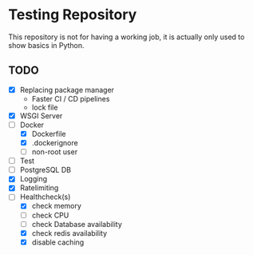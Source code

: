 # Testing Repository

This repository is not for having a working job, it is actually only used to show basics in Python.

## TODO

- [x] Replacing package manager
  - Faster CI / CD pipelines
  - lock file
- [x] WSGI Server
- [ ] Docker
  - [x] Dockerfile
  - [x] .dockerignore
  - [ ] non-root user
- [ ] Test
- [ ] PostgreSQL DB
- [x] Logging
- [x] Ratelimiting
- [ ] Healthcheck(s)
  - [x] check memory
  - [ ] check CPU
  - [ ] check Database availability
  - [x] check redis availability
  - [x] disable caching

